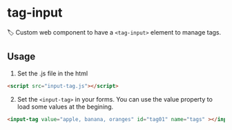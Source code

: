 # tag-input
🏷 Custom web component to have a `<tag-input>` element to manage tags.

## Usage
1. Set the .js file in the html
```html
<script src="input-tag.js"></script>
```
2. Set the `<input-tag>` in your forms. You can use the value property to load some values at the begining.

```html
<input-tag value="apple, banana, oranges" id="tag01" name="tags" ></input-tag>
```

